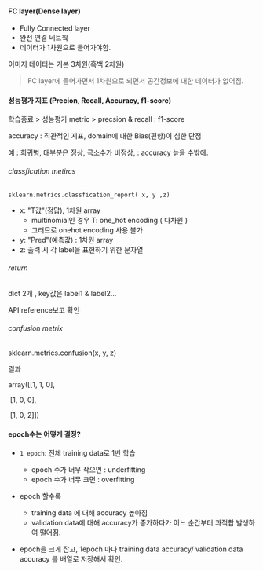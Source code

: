 #### FC layer(Dense layer)

- Fully Connected layer
- 완전 연결 네트웍
- 데이터가 1차원으로 들어가야함.



이미지 데이터는 기본 3차원(흑백 2차원)

> FC layer에 들어가면서 1차원으로 되면서 공간정보에 대한 데이터가 없어짐. 

 

#### 성능평가 지표 (Precion, Recall, Accuracy, f1-score)



학습종료 > 성능평가 metric > precsion & recall : f1-score

accuracy : 직관적인 지표, domain에 대한 Bias(편향)이 심한 단점

예 : 희귀병, 대부분은 정상, 극소수가 비정상, : accuracy 높을 수밖에.



###### classfication metircs

`sklearn.metrics.classfication_report( x, y ,z)`

- x: "T값"(정답), 1차원 array
  - multinomial인 경우 T: one_hot encoding ( 다차원 )
  - 그러므로 onehot encoding 사용 불가
- y: "Pred"(예측값) : 1차원 array
- z: 출력 시 각 label을 표현하기 위한 문자열

###### return

dict 2개 , key값은 label1 & label2...

API reference보고 확인



###### confusion metrix

sklearn.metrics.confusion(x, y, z)

결과

array([[1, 1, 0], 

​			[1, 0, 0], 

​			[1, 0, 2]])



#### epoch수는 어떻게 결정?



- `1 epoch`: 전체 training data로 1번 학습
  - epoch 수가 너무 작으면 : underfitting
  - epoch 수가 너무 크면 : overfitting



- epoch 할수록

  - training data 에 대해 accuracy 높아짐
  - validation data에 대해 accuracy가 증가하다가 어느 순간부터 과적합 발생하여 떨어짐.

  

- epoch을 크게 잡고, 1epoch 마다 training data accuracy/ validation data accuracy 를 배열로 저장해서 확인.

